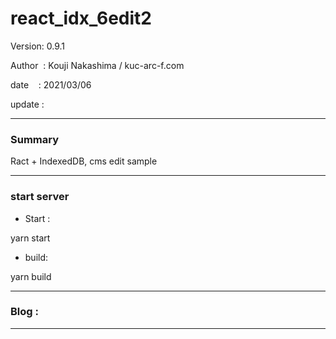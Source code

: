 ﻿# react_idx_6edit2

 Version: 0.9.1

 Author  : Kouji Nakashima / kuc-arc-f.com

 date    : 2021/03/06 

 update  :

***
### Summary

Ract + IndexedDB, cms edit sample
***
### start server
* Start :

yarn start

* build:

yarn build


***
### Blog :


***

